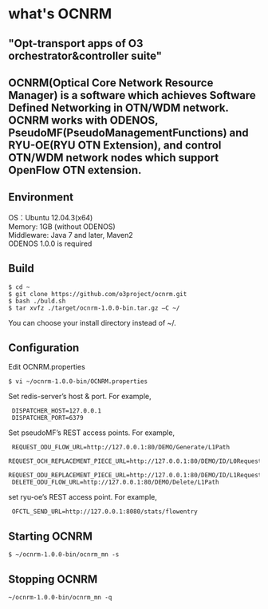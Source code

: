 # what's OCNRM
"Opt-transport apps of O3 orchestrator&amp;controller suite"
---
OCNRM(Optical Core Network Resource Manager) is a software which achieves Software Defined Networking in OTN/WDM network.
OCNRM works with ODENOS, PseudoMF(PseudoManagementFunctions) and RYU-OE(RYU OTN Extension), and control OTN/WDM network nodes which support OpenFlow OTN extension.
---
 Environment
--------------------------

OS：Ubuntu 12.04.3(x64)  
Memory: 1GB (without ODENOS)  
Middleware: Java 7 and later, Maven2  
ODENOS 1.0.0 is required


 Build
--------------------------

    $ cd ~
    $ git clone https://github.com/o3project/ocnrm.git
    $ bash ./buld.sh
    $ tar xvfz ./target/ocnrm-1.0.0-bin.tar.gz –C ~/

You can choose your install directory instead of ~/.

 Configuration
--------------------------

Edit OCNRM.properties

    $ vi ~/ocnrm-1.0.0-bin/OCNRM.properties

Set redis-server’s host & port. For example, 

     DISPATCHER_HOST=127.0.0.1
     DISPATCHER_PORT=6379

Set pseudoMF’s REST access points. For example,

     REQUEST_ODU_FLOW_URL=http://127.0.0.1:80/DEMO/Generate/L1Path
     REQUEST_OCH_REPLACEMENT_PIECE_URL=http://127.0.0.1:80/DEMO/ID/L0Request
     REQUEST_ODU_REPLACEMENT_PIECE_URL=http://127.0.0.1:80/DEMO/ID/L1Request
     DELETE_ODU_FLOW_URL=http://127.0.0.1:80/DEMO/Delete/L1Path
 
set ryu-oe’s REST access point. For example,

     OFCTL_SEND_URL=http://127.0.0.1:8080/stats/flowentry


 Starting OCNRM
--------------------------

    $ ~/ocnrm-1.0.0-bin/ocnrm_mn -s


 Stopping OCNRM
--------------------------

    ~/ocnrm-1.0.0-bin/ocnrm_mn -q
